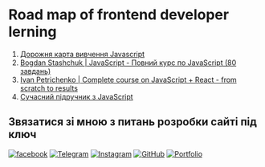 # Road map of frontend developer lerning

1. [Дорожня карта вивчення Javascript](https://github.com/frontend-coder/roadmapoffrontenddeveloper/blob/main/roadmap-javascript.md)
2. [Bogdan Stashchuk | JavaScript - Повний курс по JavaScript (80 завдань)](https://github.com/frontend-coder/roadmapoffrontenddeveloper/blob/main/Bogdan-Stashchuk-Complete-JavaScript-Course.md)
3. [Ivan Petrichenko | Complete course on JavaScript + React - from scratch to results](https://github.com/frontend-coder/roadmapoffrontenddeveloper/blob/main/Petrichenko-Complete-course-JavaScript-React.md)
4. [Сучасний підручник з JavaScript](https://github.com/frontend-coder/roadmapoffrontenddeveloper/blob/main/uk-javascript.md)

## Звязатися зі мною з питань розробки сайті під ключ

[![facebook](https://img.shields.io/badge/-Facebook-1877F2?style=for-the-badge&logo=Figma&logoColor=eeffff)](https://www.facebook.com/frontendercode)
[![Telegram](https://img.shields.io/badge/-Telegram-26A5E4?style=for-the-badge&logo=Telegram&logoColor=eeffff)](https://t.me/frontendcoder)
[![Instagram](https://img.shields.io/badge/-Instagram-E4405F?style=for-the-badge&logo=Instagram&logoColor=eeffff)](https://www.instagram.com/frontendercode/?hl=ru)
[![GitHub](https://img.shields.io/badge/-GitHub-181717?style=for-the-badge&logo=GitHub&logoColor=eeffff)](https://github.com/frontend-coder)
[![Portfolio](https://img.shields.io/badge/-Портфолио-181717?style=for-the-badge&logo=Internet-Archive&logoColor=eeffff)](https://frontend-coder.github.io)
